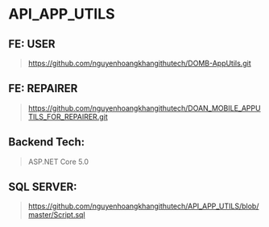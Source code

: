 # API_APP_UTILS
## FE: USER
  > https://github.com/nguyenhoangkhangithutech/DOMB-AppUtils.git
## FE: REPAIRER
  > https://github.com/nguyenhoangkhangithutech/DOAN_MOBILE_APPUTILS_FOR_REPAIRER.git
## Backend Tech:
  > ASP.NET Core 5.0
  
## SQL SERVER:

> https://github.com/nguyenhoangkhangithutech/API_APP_UTILS/blob/master/Script.sql
